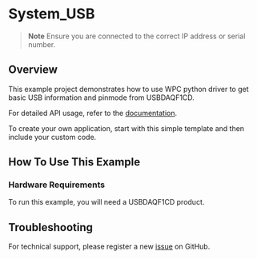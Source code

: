 # System_USB
> **Note**
> Ensure you are connected to the correct IP address or serial number.

## Overview

This example project demonstrates how to use WPC python driver to get basic USB information and pinmode from USBDAQF1CD.

For detailed API usage, refer to the [documentation](https://wpc-systems-ltd.github.io/WPC_Python_driver_release/).

To create your own application, start with this simple template and then include your custom code.

## How To Use This Example

### Hardware Requirements

To run this example, you will need a USBDAQF1CD product.

## Troubleshooting

For technical support, please register a new [issue](https://github.com/WPC-Systems-Ltd/WPC_Python_driver_release/issues) on GitHub.